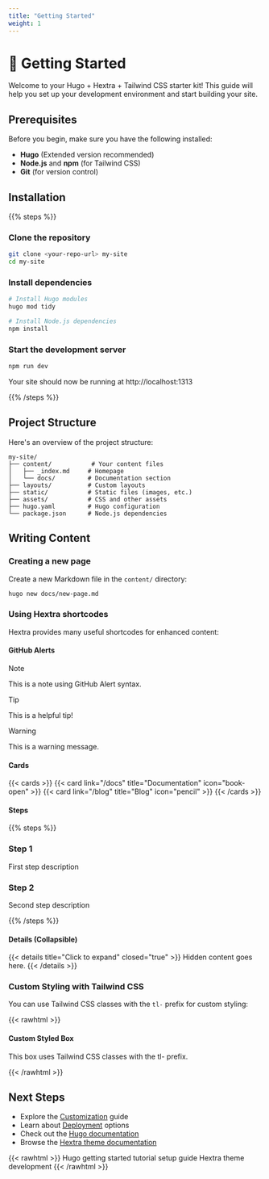 ```yaml
---
title: "Getting Started"
weight: 1
---
```


# 🚀 Getting Started

Welcome to your Hugo + Hextra + Tailwind CSS starter kit! This guide will help you set up your development environment and start building your site.

## Prerequisites

Before you begin, make sure you have the following installed:

- **Hugo** (Extended version recommended)
- **Node.js** and **npm** (for Tailwind CSS)
- **Git** (for version control)

## Installation

{{% steps %}}

### Clone the repository

```bash
git clone <your-repo-url> my-site
cd my-site
```

### Install dependencies

```bash
# Install Hugo modules
hugo mod tidy

# Install Node.js dependencies
npm install
```

### Start the development server

```bash
npm run dev
```

Your site should now be running at http://localhost:1313

{{% /steps %}}

## Project Structure

Here's an overview of the project structure:

```
my-site/
├── content/           # Your content files
│   ├── _index.md     # Homepage
│   └── docs/         # Documentation section
├── layouts/          # Custom layouts
├── static/           # Static files (images, etc.)
├── assets/           # CSS and other assets
├── hugo.yaml         # Hugo configuration
└── package.json      # Node.js dependencies
```

## Writing Content

### Creating a new page

Create a new Markdown file in the `content/` directory:

```bash
hugo new docs/new-page.md
```

### Using Hextra shortcodes

Hextra provides many useful shortcodes for enhanced content:

#### GitHub Alerts

> [!NOTE]
> This is a note using GitHub Alert syntax.

> [!TIP]
> This is a helpful tip!

> [!WARNING]
> This is a warning message.

#### Cards

{{< cards >}}
  {{< card link="/docs" title="Documentation" icon="book-open" >}}
  {{< card link="/blog" title="Blog" icon="pencil" >}}
{{< /cards >}}

#### Steps

{{% steps %}}

### Step 1
First step description

### Step 2
Second step description

{{% /steps %}}

#### Details (Collapsible)

{{< details title="Click to expand" closed="true" >}}
Hidden content goes here.
{{< /details >}}

### Custom Styling with Tailwind CSS

You can use Tailwind CSS classes with the `tl-` prefix for custom styling:

{{< rawhtml >}}
<div class="tl-bg-blue-100 tl-border tl-border-blue-200 tl-rounded-lg tl-p-4 tl-mb-4">
  <h4 class="tl-text-blue-800 tl-font-semibold tl-mb-2">Custom Styled Box</h4>
  <p class="tl-text-blue-700">This box uses Tailwind CSS classes with the tl- prefix.</p>
</div>
{{< /rawhtml >}}

## Next Steps

- Explore the [Customization](customization) guide
- Learn about [Deployment](deployment) options
- Check out the [Hugo documentation](https://gohugo.io/documentation/)
- Browse the [Hextra theme documentation](https://imfing.github.io/hextra/)

{{< rawhtml >}}
<span class="sr-only">Hugo getting started tutorial setup guide Hextra theme development</span>
{{< /rawhtml >}}